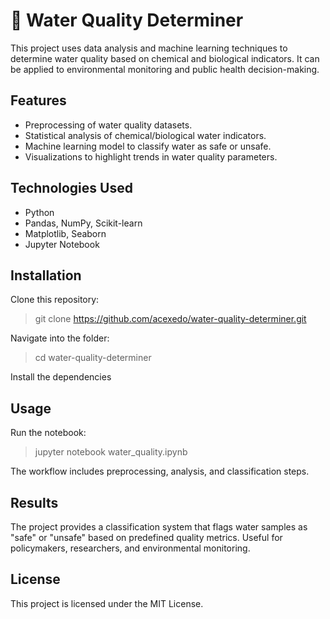 # 📘 Water Quality Determiner
This project uses data analysis and machine learning techniques to determine water quality based on chemical and biological indicators. It can be applied to environmental monitoring and public health decision-making.

## Features
- Preprocessing of water quality datasets.
- Statistical analysis of chemical/biological water indicators.
- Machine learning model to classify water as safe or unsafe.
- Visualizations to highlight trends in water quality parameters.

## Technologies Used
- Python
- Pandas, NumPy, Scikit-learn
- Matplotlib, Seaborn
- Jupyter Notebook

## Installation
Clone this repository:
> git clone https://github.com/acexedo/water-quality-determiner.git

Navigate into the folder:
> cd water-quality-determiner

Install the dependencies

## Usage
Run the notebook:
> jupyter notebook water_quality.ipynb

The workflow includes preprocessing, analysis, and classification steps.

## Results
The project provides a classification system that flags water samples as "safe" or "unsafe" based on predefined quality metrics. Useful for policymakers, researchers, and environmental monitoring.

## License
This project is licensed under the MIT License.
